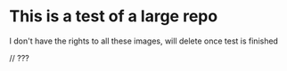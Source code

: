 # This is a test of a large repo
I don't have the rights to all these images, will delete once test is finished

// ???
